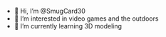 - 👋 Hi, I’m @SmugCard30
- 👀 I’m interested in video games and the outdoors
- 🌱 I’m currently learning 3D modeling

<!---
SmugCard30/SmugCard30 is a ✨ special ✨ repository because its `README.md` (this file) appears on your GitHub profile.
You can click the Preview link to take a look at your changes.
--->
